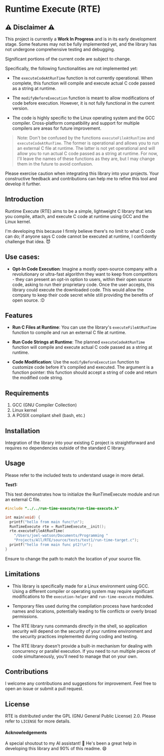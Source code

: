 # Runtime Execute (RTE)

## :warning: Disclaimer :warning:

This project is currently a **Work In Progress** and is in its early development stage. Some features may not be fully implemented yet, and the library has not undergone comprehensive testing and debugging.

Significant portions of the current code are subject to change.

Specifically, the following functionalities are not implemented yet:

* The `executeCodeAtRunTime` function is not currently operational. When complete, this function will compile and execute actual C code passed as a string at runtime.

* The `modifyBeforeExecution` function is meant to allow modifications of code before execution. However, it is not fully functional in the current version.

* The code is highly specific to the Linux operating system and the GCC compiler. Cross-platform compatibility and support for multiple compilers are areas for future improvement.

> Note: Don't be confused by the functions `executeFileAtRunTime` and `executeCodeAtRunTime`. The former is operational and allows you to run an external C file at runtime. The latter is not yet operational and will allow you to run actual C code passed as a string at runtime. For now, I'll leave the names of these functions as they are, but I may change them in the future to avoid confusion.

Please exercise caution when integrating this library into your projects. Your constructive feedback and contributions can help me to refine this tool and develop it further.

## Introduction

Runtime Execute (RTE) aims to be a simple, lightweight C library that lets you compile, attach, and execute C code at runtime using GCC and the Linux kernel.

I'm developing this because I firmly believe there's no limit to what C code can do; if anyone says C code cannot be executed at runtime, I confidently challenge that idea. :smiling_imp:

## Use cases:

* **Opt-In Code Execution**: Imagine a mostly open-source company with a revolutionary or ultra-fast algorithm they want to keep from competitors - they can present an opt-in option to users, within their open source code, asking to run their proprietary code. Once the user accepts, this library could execute the downloaded code. This would allow the company to keep their code secret while still providing the benefits of open source. :D

## Features

* **Run C Files at Runtime**: You can use the library's `executeFileAtRunTime` function to compile and run an external C file at runtime.

* **Run Code Strings at Runtime**: The planned `executeCodeAtRunTime` function will compile and execute actual C code passed as a string at runtime.

* **Code Modification**: Use the `modifyBeforeExecution` function to customize code before it's compiled and executed. The argument is a function pointer: this function should accept a string of code and return the modified code string.

## Requirements

1. GCC (GNU Compiler Collection)
2. Linux kernel
3. A POSIX compliant shell (bash, etc.)

## Installation

Integration of the library into your existing C project is straightforward and requires no dependencies outside of the standard C library.

## Usage

Please refer to the included tests to understand usage in more detail.

**Test1:**

This test demonstrates how to initialize the RunTimeExecute module and run an external C file. 

```c
#include "../../run-time-execute/run-time-execute.h"

int main(void) {
  printf("hello from main func!\n");
  RunTimeExecute rte = RunTimeExecute__init();
  rte.executeFileAtRunTime(
    "/Users/joel-watson/Documents/Programming "
    "Projects/All/RTE/source/tests/test1/run-time-target.c");
  printf("hello from main func pt2!\n");
}
```
Ensure to change the path to match the location of your source file.

## Limitations

* This library is specifically made for a Linux environment using GCC. Using a different compiler or operating system may require significant modifications to the `execution-helper` and `run-time-execute` modules.

* Temporary files used during the compilation process have hardcoded names and locations, potentially leading to file conflicts or overly broad permissions. 

* The RTE library runs commands directly in the shell, so application security will depend on the security of your runtime environment and the security practices implemented during coding and testing.

* The RTE library doesn't provide a built-in mechanism for dealing with concurrency or parallel execution. If you need to run multiple pieces of code simultaneously, you'll need to manage that on your own.

## Contributions

I welcome any contributions and suggestions for improvement. Feel free to open an issue or submit a pull request.

## License

RTE is distributed under the GPL (GNU General Public License) 2.0. Please refer to `LICENSE` for more details.

#### Acknowledgements
A special shoutout to my AI assistant! :robot:
He's been a great help in developing this library and 90% of this readme. :smile:

